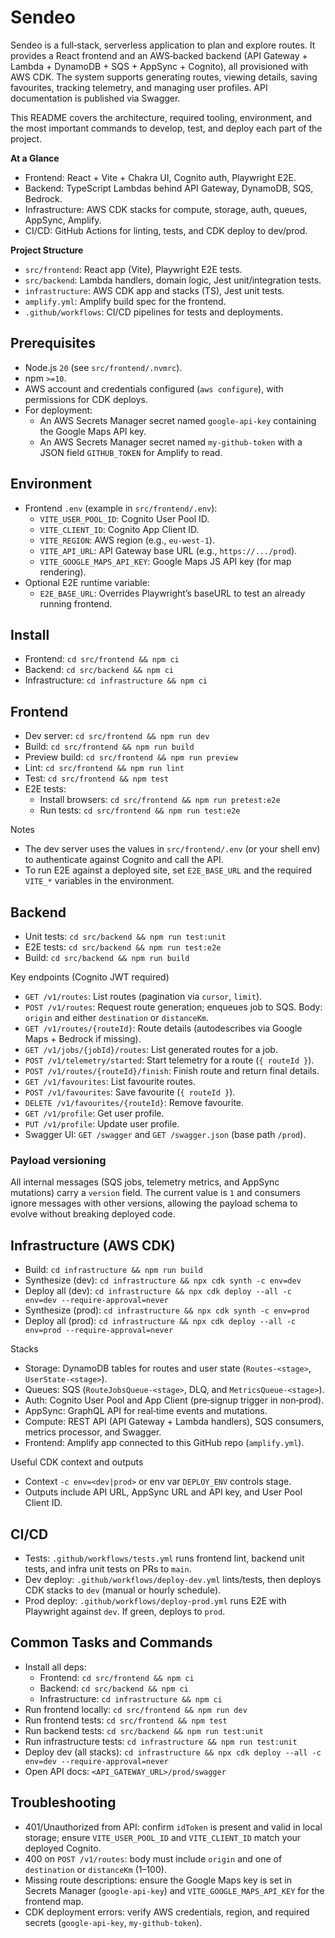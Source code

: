 # Sendeo

Sendeo is a full‑stack, serverless application to plan and explore routes. It provides a React frontend and an AWS‑backed backend (API Gateway + Lambda + DynamoDB + SQS + AppSync + Cognito), all provisioned with AWS CDK. The system supports generating routes, viewing details, saving favourites, tracking telemetry, and managing user profiles. API documentation is published via Swagger.

This README covers the architecture, required tooling, environment, and the most important commands to develop, test, and deploy each part of the project.

**At a Glance**
- Frontend: React + Vite + Chakra UI, Cognito auth, Playwright E2E.
- Backend: TypeScript Lambdas behind API Gateway, DynamoDB, SQS, Bedrock.
- Infrastructure: AWS CDK stacks for compute, storage, auth, queues, AppSync, Amplify.
- CI/CD: GitHub Actions for linting, tests, and CDK deploy to dev/prod.

**Project Structure**
- `src/frontend`: React app (Vite), Playwright E2E tests.
- `src/backend`: Lambda handlers, domain logic, Jest unit/integration tests.
- `infrastructure`: AWS CDK app and stacks (TS), Jest unit tests.
- `amplify.yml`: Amplify build spec for the frontend.
- `.github/workflows`: CI/CD pipelines for tests and deployments.

## Prerequisites
- Node.js `20` (see `src/frontend/.nvmrc`).
- npm `>=10`.
- AWS account and credentials configured (`aws configure`), with permissions for CDK deploys.
- For deployment:
  - An AWS Secrets Manager secret named `google-api-key` containing the Google Maps API key.
  - An AWS Secrets Manager secret named `my-github-token` with a JSON field `GITHUB_TOKEN` for Amplify to read.

## Environment
- Frontend `.env` (example in `src/frontend/.env`):
  - `VITE_USER_POOL_ID`: Cognito User Pool ID.
  - `VITE_CLIENT_ID`: Cognito App Client ID.
  - `VITE_REGION`: AWS region (e.g., `eu-west-1`).
  - `VITE_API_URL`: API Gateway base URL (e.g., `https://.../prod`).
  - `VITE_GOOGLE_MAPS_API_KEY`: Google Maps JS API key (for map rendering).
- Optional E2E runtime variable:
  - `E2E_BASE_URL`: Overrides Playwright’s baseURL to test an already running frontend.

## Install
- Frontend: `cd src/frontend && npm ci`
- Backend: `cd src/backend && npm ci`
- Infrastructure: `cd infrastructure && npm ci`

## Frontend
- Dev server: `cd src/frontend && npm run dev`
- Build: `cd src/frontend && npm run build`
- Preview build: `cd src/frontend && npm run preview`
- Lint: `cd src/frontend && npm run lint`
- Test: `cd src/frontend && npm test`
- E2E tests:
  - Install browsers: `cd src/frontend && npm run pretest:e2e`
  - Run tests: `cd src/frontend && npm run test:e2e`

Notes
- The dev server uses the values in `src/frontend/.env` (or your shell env) to authenticate against Cognito and call the API.
- To run E2E against a deployed site, set `E2E_BASE_URL` and the required `VITE_*` variables in the environment.

## Backend
- Unit tests: `cd src/backend && npm run test:unit`
- E2E tests: `cd src/backend && npm run test:e2e`
- Build: `cd src/backend && npm run build`

Key endpoints (Cognito JWT required)
- `GET /v1/routes`: List routes (pagination via `cursor`, `limit`).
- `POST /v1/routes`: Request route generation; enqueues job to SQS. Body: `origin` and either `destination` or `distanceKm`.
- `GET /v1/routes/{routeId}`: Route details (autodescribes via Google Maps + Bedrock if missing).
- `GET /v1/jobs/{jobId}/routes`: List generated routes for a job.
- `POST /v1/telemetry/started`: Start telemetry for a route (`{ routeId }`).
- `POST /v1/routes/{routeId}/finish`: Finish route and return final details.
- `GET /v1/favourites`: List favourite routes.
- `POST /v1/favourites`: Save favourite (`{ routeId }`).
- `DELETE /v1/favourites/{routeId}`: Remove favourite.
- `GET /v1/profile`: Get user profile.
- `PUT /v1/profile`: Update user profile.
- Swagger UI: `GET /swagger` and `GET /swagger.json` (base path `/prod`).

### Payload versioning
All internal messages (SQS jobs, telemetry metrics, and AppSync mutations) carry a `version` field. The current value is `1` and consumers ignore messages with other versions, allowing the payload schema to evolve without breaking deployed code.

## Infrastructure (AWS CDK)
- Build: `cd infrastructure && npm run build`
- Synthesize (dev): `cd infrastructure && npx cdk synth -c env=dev`
- Deploy all (dev): `cd infrastructure && npx cdk deploy --all -c env=dev --require-approval=never`
- Synthesize (prod): `cd infrastructure && npx cdk synth -c env=prod`
- Deploy all (prod): `cd infrastructure && npx cdk deploy --all -c env=prod --require-approval=never`

Stacks
- Storage: DynamoDB tables for routes and user state (`Routes-<stage>`, `UserState-<stage>`).
- Queues: SQS (`RouteJobsQueue-<stage>`, DLQ, and `MetricsQueue-<stage>`).
- Auth: Cognito User Pool and App Client (pre‑signup trigger in non‑prod).
- AppSync: GraphQL API for real‑time events and mutations.
- Compute: REST API (API Gateway + Lambda handlers), SQS consumers, metrics processor, and Swagger.
- Frontend: Amplify app connected to this GitHub repo (`amplify.yml`).

Useful CDK context and outputs
- Context `-c env=<dev|prod>` or env var `DEPLOY_ENV` controls stage.
- Outputs include API URL, AppSync URL and API key, and User Pool Client ID.

## CI/CD
- Tests: `.github/workflows/tests.yml` runs frontend lint, backend unit tests, and infra unit tests on PRs to `main`.
- Dev deploy: `.github/workflows/deploy-dev.yml` lints/tests, then deploys CDK stacks to `dev` (manual or hourly schedule). 
- Prod deploy: `.github/workflows/deploy-prod.yml` runs E2E with Playwright against `dev`. If green, deploys to `prod`.

## Common Tasks and Commands
- Install all deps:
  - Frontend: `cd src/frontend && npm ci`
  - Backend: `cd src/backend && npm ci`
  - Infrastructure: `cd infrastructure && npm ci`
- Run frontend locally: `cd src/frontend && npm run dev`
- Run frontend tests: `cd src/frontend && npm test`
- Run backend tests: `cd src/backend && npm run test:unit`
- Run infrastructure tests: `cd infrastructure && npm run test:unit`
- Deploy dev (all stacks): `cd infrastructure && npx cdk deploy --all -c env=dev --require-approval=never`
- Open API docs: `<API_GATEWAY_URL>/prod/swagger`

## Troubleshooting
- 401/Unauthorized from API: confirm `idToken` is present and valid in local storage; ensure `VITE_USER_POOL_ID` and `VITE_CLIENT_ID` match your deployed Cognito.
- 400 on `POST /v1/routes`: body must include `origin` and one of `destination` or `distanceKm` (1–100).
- Missing route descriptions: ensure the Google Maps key is set in Secrets Manager (`google-api-key`) and `VITE_GOOGLE_MAPS_API_KEY` for the frontend map.
- CDK deployment errors: verify AWS credentials, region, and required secrets (`google-api-key`, `my-github-token`).
